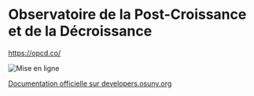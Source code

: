 # Observatoire de la Post-Croissance et de la Décroissance

https://opcd.co/

![Mise en ligne](https://github.com/noesya/clermontauvergne-opcd/actions/workflows/deploy-sftp.yml/badge.svg)

[Documentation officielle sur developers.osuny.org](https://developers.osuny.org)

